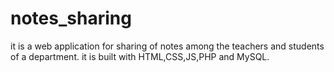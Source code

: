 # notes_sharing
it is a web application for sharing of notes among the teachers and students of a department.
it is built with HTML,CSS,JS,PHP and MySQL.
